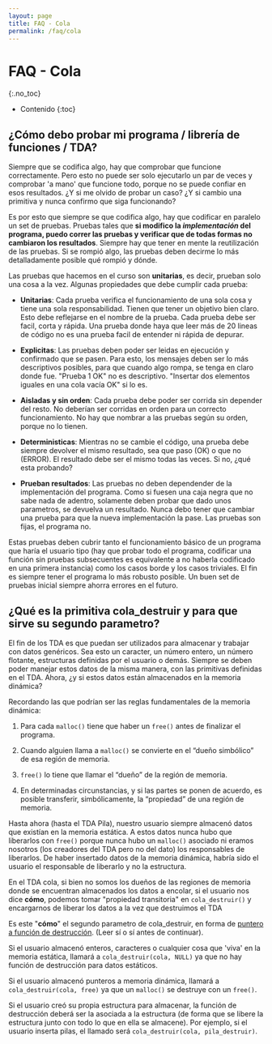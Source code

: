 ```yaml
---
layout: page
title: FAQ - Cola
permalink: /faq/cola
---
```


FAQ - Cola
=========
{:.no_toc}

* Contenido
{:toc}

## ¿Cómo debo probar mi programa / librería de funciones / TDA?

Siempre que se codifica algo, hay que comprobar que funcione correctamente. Pero esto no puede ser solo ejecutarlo un par de veces y comprobar 'a mano' que funcione todo, porque no se puede confiar en esos resultados. ¿Y si me olvido de probar un caso? ¿Y si cambio una primitiva y nunca confirmo que siga funcionando?

Es por esto que siempre se que codifica algo, hay que codificar en paralelo un set de pruebas. Pruebas tales que **si modifico la _implementación_ del programa, puedo correr las pruebas y verificar que de todas formas no cambiaron los resultados**. Siempre hay que tener en mente la reutilización de las pruebas. Si se rompió algo, las pruebas deben decirme lo más detalladamente posible qué rompió y dónde.

Las pruebas que hacemos en el curso son **unitarias**, es decir, prueban solo una cosa a la vez. Algunas propiedades que debe cumplir cada prueba:

* **Unitarias**: Cada prueba verifica el funcionamiento de una sola cosa y tiene una sola responsabilidad. Tienen que tener un objetivo bien claro. Esto debe reflejarse en el nombre de la prueba. Cada prueba debe ser facil, corta y rápida. Una prueba donde haya que leer más de 20 lineas de código no es una prueba facil de entender ni rápida de depurar. 

* **Explicitas**: Las pruebas deben poder ser leidas en ejecución y confirmado que se pasen. Para esto, los mensajes deben ser lo más descriptivos posibles, para que cuando algo rompa, se tenga en claro donde fue. "Prueba 1 OK" no es descriptivo. "Insertar dos elementos iguales en una cola vacía OK" si lo es.

* **Aisladas y sin orden**: Cada prueba debe poder ser corrida sin depender del resto. No deberían ser corridas en orden para un correcto funcionamiento. No hay que nombrar a las pruebas según su orden, porque no lo tienen. 

* **Deterministicas**: Mientras no se cambie el código, una prueba debe siempre devolver el mismo resultado, sea que paso (OK) o que no (ERROR). El resultado debe ser el mismo todas las veces. Si no, ¿qué esta probando?

* **Prueban resultados**: Las pruebas no deben dependender de la implementación del programa. Como si fuesen una caja negra que no sabe nada de adentro, solamente deben probar que dado unos parametros, se devuelva un resultado. Nunca debo tener que cambiar una prueba para que la nueva implementación la pase. Las pruebas son fijas, el programa no.

Estas pruebas deben cubrir tanto el funcionamiento básico de un programa que haría el usuario tipo (hay que probar todo el programa, codificar una función sin pruebas subsecuentes es equivalente a no haberla codificado en una primera instancia) como los casos borde y los casos triviales. El fin es siempre tener el programa lo más robusto posible. Un buen set de pruebas inicial siempre ahorra errores en el futuro.

## ¿Qué es la primitiva cola_destruir y para que sirve su segundo parametro?

El fin de los TDA es que puedan ser utilizados para almacenar y trabajar con datos genéricos. Sea esto un caracter, un número entero, un número flotante, estructuras definidas por el usuario o demás. Siempre se deben poder manejar estos datos de la misma manera, con las primitivas definidas en el TDA. Ahora, ¿y si estos datos están almacenados en la memoria dinámica?

Recordando las que podrían ser las reglas fundamentales de la memoria dinámica:

1. Para cada `malloc()` tiene que haber un `free()` antes de finalizar el programa.

2. Cuando alguien llama a `malloc()` se convierte en el “dueño simbólico” de esa región de memoria.

3. `free()` lo tiene que llamar el “dueño” de la región de memoria.

4. En determinadas circunstancias, y si las partes se ponen de acuerdo, es posible transferir, simbólicamente, la “propiedad” de una región de memoria.

Hasta ahora (hasta el TDA Pila), nuestro usuario siempre almacenó datos que existían en la memoria estática. A estos datos nunca hubo que liberarlos con `free()` porque nunca hubo un `malloc()` asociado ni eramos nosotros (los creadores del TDA pero no del dato) los responsables de liberarlos. De haber insertado datos de la memoria dinámica, habría sido el usuario el responsable de liberarlo y no la estructura.

En el TDA cola, si bien no somos los dueños de las regiones de memoria donde se encuentran almacenados los datos a encolar, si el usuario nos dice **cómo**, podemos tomar "propiedad transitoria" en `cola_destruir()` y encargarnos de liberar los datos a la vez que destruimos el TDA

Es este "**cómo**" el segundo parametro de cola_destruir, en forma de [puntero a función de destrucción](/algo2/faq/lenguaje-c#qu%C3%A9-es-un-puntero-a-funci%C3%B3n). (Leer sí o sí antes de continuar).

Si el usuario almacenó enteros, caracteres o cualquier cosa que 'viva' en la memoria estática, llamará a `cola_destruir(cola, NULL)` ya que no hay función de destrucción para datos estáticos.

Si el usuario almacenó punteros a memoria dinámica, llamará a `cola_destruir(cola, free)` ya que un `malloc()` se destruye con un `free()`.

Si el usuario creó su propia estructura para almacenar, la función de destrucción deberá ser la asociada a la estructura (de forma que se libere la estructura junto con todo lo que en ella se almacene). Por ejemplo, si el usuario inserta pilas, el llamado será `cola_destruir(cola, pila_destruir)`.